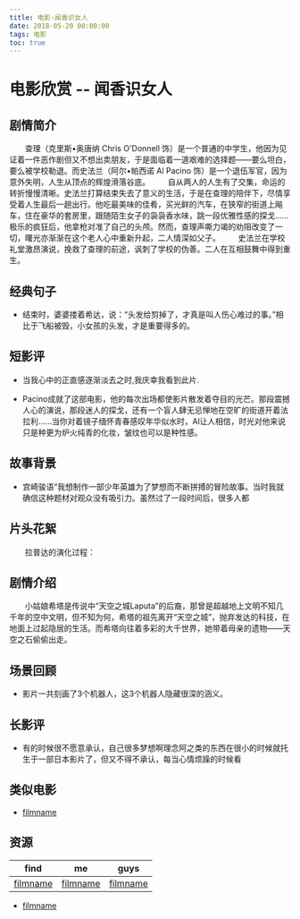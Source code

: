 ```yaml
---
title: 电影-闻香识女人
date: 2018-05-20 00:00:00
tags: 电影
toc: true
---
```



# 电影欣赏 -- 闻香识女人

## 剧情简介

　　查理（克里斯•奥唐纳 Chris O'Donnell 饰）是一个普通的中学生，他因为见证着一件恶作剧但又不想出卖朋友，于是面临着一道艰难的选择题——要么坦白，要么被学校勒退。而史法兰（阿尔•帕西诺 Al Pacino 饰）是一个退伍军官，因为意外失明，人生从顶点的辉煌滑落谷底。
　　自从两人的人生有了交集，命运的转折慢慢清晰。史法兰打算结束失去了意义的生活，于是在查理的陪伴下，尽情享受着人生最后一趟出行。他吃最美味的佳肴，买光鲜的汽车，在狭窄的街道上飚车，住在豪华的套房里，跟随陌生女子的袅袅香水味，跳一段优雅性感的探戈……极乐的疯狂后，他拿枪对准了自己的头颅。然而，查理声嘶力竭的劝阻改变了一切，曙光亦渐渐在这个老人心中重新升起，二人情深如父子。
　　史法兰在学校礼堂激昂演说，挽救了查理的前途，讽刺了学校的伪善。二人在互相鼓舞中得到重生。

<!-- more -->

## 经典句子

- 结束时，婆婆搂着希达，说：“头发给剪掉了，才真是叫人伤心难过的事。”相比于飞船被毁，小女孩的头发，才是重要得多的。

## 短影评

- 当我心中的正直感逐渐淡去之时,我庆幸我看到此片.

- Pacino成就了这部电影，他的每次出场都使影片散发着夺目的光芒。那段震撼人心的演说，那段迷人的探戈，还有一个盲人肆无忌惮地在空旷的街道开着法拉利……当你对着镜子缅怀青春感叹年华似水时，Al让人相信，时光对他来说只是种更为炉火纯青的化妆，皱纹也可以是种性感。

## 故事背景

- 宫崎骏语“我想制作一部少年英雄为了梦想而不断拼搏的冒险故事。当时我就确信这种题材对观众没有吸引力。虽然过了一段时间后，很多人都

## 片头花絮

　　拉普达的演化过程：

## 剧情介绍

　　小姑娘希塔是传说中“天空之城Laputa”的后裔，那曾是超越地上文明不知几千年的空中文明，但不知为何，希塔的祖先离开“天空之城”，抛弃发达的科技，在地面上过起隐居的生活。而希塔向往着多彩的大千世界，她带着母亲的遗物——天空之石偷偷出走。

## 场景回顾

- 影片一共刻画了3个机器人，这3个机器人隐藏很深的涵义。

## 长影评

- 有的时候很不愿意承认，自己很多梦想啊理念阿之类的东西在很小的时候就托生于一部日本影片了，但又不得不承认，每当心情烦躁的时候看

## 类似电影

- [filmname](http://blog.leanote.com/freewalk "filmname")

## 资源

|      find      |       me       |      guys      |
|:--------------:|:--------------:|:--------------:|
|[filmname](http://123 "filmname")|[filmname](http://123 "filmname")|[filmname](http://123 "filmname")|

- [filmname](http://blog.leanote.com/freewalk "filmname")
